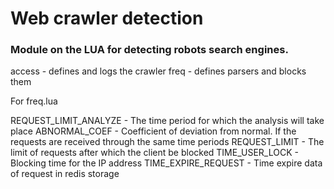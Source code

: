 # Web crawler detection

### Module on the LUA for detecting robots search engines.

access - defines and logs the crawler
freq - defines parsers and blocks them


For freq.lua

REQUEST_LIMIT_ANALYZE - The time period for which the analysis will take place
ABNORMAL_COEF - Coefficient of deviation from normal. If the requests are received through the same time periods 
REQUEST_LIMIT - The limit of requests after which the client be blocked
TIME_USER_LOCK - Blocking time for the IP address 
TIME_EXPIRE_REQUEST - Time expire data of request in redis storage	